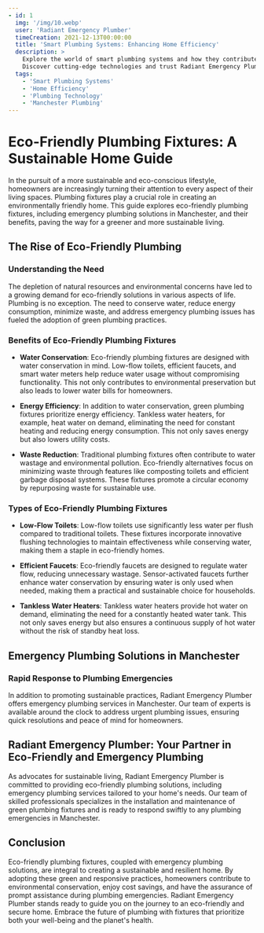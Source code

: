 ```yaml
---
- id: 1
  img: '/img/10.webp'
  user: 'Radiant Emergency Plumber'
  timeCreation: 2021-12-13T00:00:00
  title: 'Smart Plumbing Systems: Enhancing Home Efficiency'
  description: >
    Explore the world of smart plumbing systems and how they contribute to enhanced home efficiency.
    Discover cutting-edge technologies and trust Radiant Emergency Plumber for seamless installations in Manchester.
  tags:
    - 'Smart Plumbing Systems'
    - 'Home Efficiency'
    - 'Plumbing Technology'
    - 'Manchester Plumbing'
---
```

# Eco-Friendly Plumbing Fixtures: A Sustainable Home Guide

In the pursuit of a more sustainable and eco-conscious lifestyle, homeowners are increasingly turning their attention to every aspect of their living spaces. Plumbing fixtures play a crucial role in creating an environmentally friendly home. This guide explores eco-friendly plumbing fixtures, including emergency plumbing solutions in Manchester, and their benefits, paving the way for a greener and more sustainable living.

## The Rise of Eco-Friendly Plumbing

### Understanding the Need

The depletion of natural resources and environmental concerns have led to a growing demand for eco-friendly solutions in various aspects of life. Plumbing is no exception. The need to conserve water, reduce energy consumption, minimize waste, and address emergency plumbing issues has fueled the adoption of green plumbing practices.

### Benefits of Eco-Friendly Plumbing Fixtures

- **Water Conservation**: Eco-friendly plumbing fixtures are designed with water conservation in mind. Low-flow toilets, efficient faucets, and smart water meters help reduce water usage without compromising functionality. This not only contributes to environmental preservation but also leads to lower water bills for homeowners.

- **Energy Efficiency**: In addition to water conservation, green plumbing fixtures prioritize energy efficiency. Tankless water heaters, for example, heat water on demand, eliminating the need for constant heating and reducing energy consumption. This not only saves energy but also lowers utility costs.

- **Waste Reduction**: Traditional plumbing fixtures often contribute to water wastage and environmental pollution. Eco-friendly alternatives focus on minimizing waste through features like composting toilets and efficient garbage disposal systems. These fixtures promote a circular economy by repurposing waste for sustainable use.

### Types of Eco-Friendly Plumbing Fixtures

- **Low-Flow Toilets**: Low-flow toilets use significantly less water per flush compared to traditional toilets. These fixtures incorporate innovative flushing technologies to maintain effectiveness while conserving water, making them a staple in eco-friendly homes.

- **Efficient Faucets**: Eco-friendly faucets are designed to regulate water flow, reducing unnecessary wastage. Sensor-activated faucets further enhance water conservation by ensuring water is only used when needed, making them a practical and sustainable choice for households.

- **Tankless Water Heaters**: Tankless water heaters provide hot water on demand, eliminating the need for a constantly heated water tank. This not only saves energy but also ensures a continuous supply of hot water without the risk of standby heat loss.

## Emergency Plumbing Solutions in Manchester

### Rapid Response to Plumbing Emergencies

In addition to promoting sustainable practices, Radiant Emergency Plumber offers emergency plumbing services in Manchester. Our team of experts is available around the clock to address urgent plumbing issues, ensuring quick resolutions and peace of mind for homeowners.

## Radiant Emergency Plumber: Your Partner in Eco-Friendly and Emergency Plumbing

As advocates for sustainable living, Radiant Emergency Plumber is committed to providing eco-friendly plumbing solutions, including emergency plumbing services tailored to your home's needs. Our team of skilled professionals specializes in the installation and maintenance of green plumbing fixtures and is ready to respond swiftly to any plumbing emergencies in Manchester.

## Conclusion

Eco-friendly plumbing fixtures, coupled with emergency plumbing solutions, are integral to creating a sustainable and resilient home. By adopting these green and responsive practices, homeowners contribute to environmental conservation, enjoy cost savings, and have the assurance of prompt assistance during plumbing emergencies. Radiant Emergency Plumber stands ready to guide you on the journey to an eco-friendly and secure home. Embrace the future of plumbing with fixtures that prioritize both your well-being and the planet's health.
